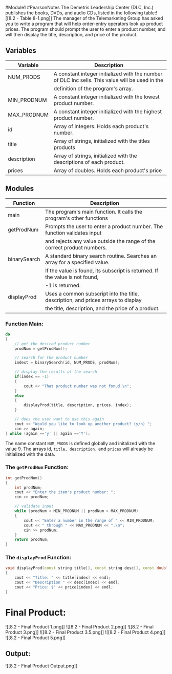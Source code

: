 #Module1 #PearsonNotes
The Demetris Leadership Center (DLC, Inc.) publishes the books, DVDs, and audio CDs, listed in the following table:![[8.2 - Table 8-1.png]]
The manager of the Telemarketing Group has asked you to write a program that will help order-entry operators look up product prices. The program should prompt the user to enter a product number, and will then display the title, description, and price of the product.

## Variables
| Variable    | Description                                                                                     |
| ----------- | ----------------------------------------------------------------------------------------------- |
| NUM_PRODS   | A constant integer initialized with the number of DLC Inc sells. This value will be used in the |
|             | definition of the program's array.                                                              |
| MIN_PRODNUM | A constant integer initialized with the lowest product number.                                  |
| MAX_PRODNUM | A constant integer initialized with the highest product number.                                 |
| id          | Array of integers. Holds each product's number.                                                 |
| title       | Array of strings, initialized with the titles products                                          |
| description | Array of strings, initialized with the descriptions of each product.                            |
| prices      | Array of doubles. Holds each product's price                                                    |
## Modules
| Function     | Description                                                                       |
| ------------ | --------------------------------------------------------------------------------- |
| main         | The program's main function. It calls the program's other functions               |
| getProdNum   | Prompts the user to enter a product number. The function validates input          |
|              | and rejects any value outside the range of the correct product numbers.           |
| binarySearch | A standard binary search routine. Searches an array for a specified value.        |
|              | If the value is found, its subscript is returned. If the value is not found,      |
|              | -1 is returned.                                                                   |
| displayProd  | Uses a common subscript into the title, description, and prices arrays to display |
|              | the title, description, and the price of a product.                               |

### Function Main:
```c++
do
{
	// get the desired product number
	prodNum = getProdNum();

	// search for the product number
	indext = binarySearch(id, NUM_PRODS, prodNum);

	// display the results of the search
	if(index == -1)
	{
		cout << "That product number was not fonud.\n";
	}
	else
	{
		displayProd(title, description, prices, index);
	}

	// does the user want to use this again
	cout << "Would you like to look up another product? (y/n) ";
	cin >> again;
} while (again =='y' || again =='Y');
```
The name constant `NUM_PRODS` is defined globally and initalized with the value 9. The arrays id, `title, description,` and `prices` will already be initialized with the data.

### The `getProdNum` Function:
```C++
int getProdNum()
{
	int prodNum;
	cout << "Enter the item's product number: ";
	cin >> prodNum;

	// validate input
	while (prodNum < MIN_PRODNUM || prodNum > MAX_PRODNUM)
	{
		cout << "Enter a number in the range of " << MIN_PRODNUM;
		cout << " through " << MAX_PRODNUM << ".\n";
		cin >> prodNum;
	}
	return prodNum;
}
```

### The `displayProd` Function:
```C++
void displayProd(const string title[], const string desc[], const double price[], int index)
{
	cout << "Title: " << title[index] << endl;
	cout << "Description " << desc[index] << endl;
	cout << "Price: $" << price[index] << endl;
}
```

# Final Product:
![[8.2 - Final Product 1.png]]
![[8.2 - Final Product 2.png]]
![[8.2 - Final Product 3.png]]
![[8.2 - Final Product 3.5.png]]
![[8.2 - Final Product 4.png]]
![[8.2 - Final Product 5.png]]
## Output:
![[8.2 - Final Product Output.png]]